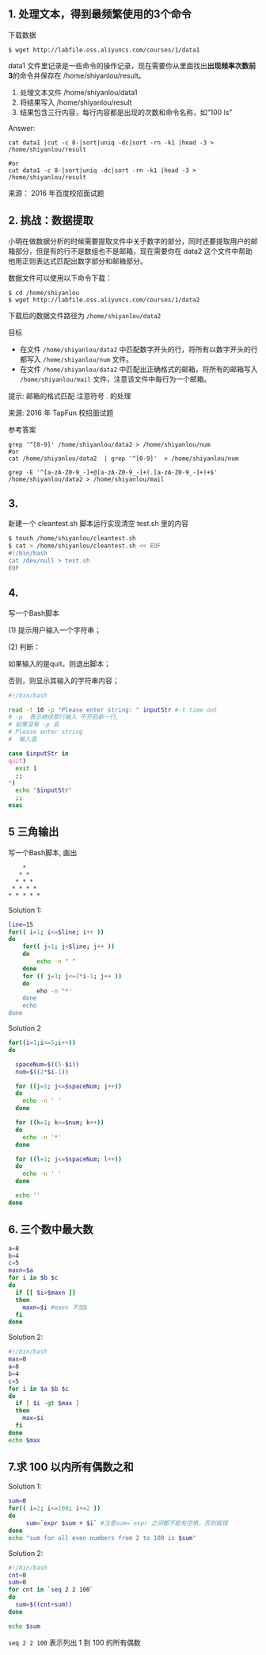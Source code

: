 ## 1. 处理文本，得到最频繁使用的3个命令

下载数据
```shell
$ wget http://labfile.oss.aliyuncs.com/courses/1/data1
```

data1 文件里记录是一些命令的操作记录，现在需要你从里面找出**出现频率次数前3**的命令并保存在 /home/shiyanlou/result。

1. 处理文本文件 /home/shiyanlou/data1
2. 将结果写入 /home/shiyanlou/result
3. 结果包含三行内容，每行内容都是出现的次数和命令名称，如“100 ls”

Answer: 
```shell
cat data1 |cut -c 8-|sort|uniq -dc|sort -rn -k1 |head -3 > /home/shiyanlou/result

#or
cut data1 -c 8-|sort|uniq -dc|sort -rn -k1 |head -3 > /home/shiyanlou/result
```

来源： 2016 年百度校招面试题


## 2. 挑战：数据提取

小明在做数据分析的时候需要提取文件中关于数字的部分，同时还要提取用户的邮箱部分，但是有的行不是数组也不是邮箱，现在需要你在 data2 这个文件中帮助他用正则表达式匹配出数字部分和邮箱部分。

数据文件可以使用以下命令下载：
```shell
$ cd /home/shiyanlou
$ wget http://labfile.oss.aliyuncs.com/courses/1/data2
```
下载后的数据文件路径为 ```/home/shiyanlou/data2```

目标
- 在文件 ```/home/shiyanlou/data2``` 中匹配数字开头的行，将所有以数字开头的行都写入 ```/home/shiyanlou/num``` 文件。
- 在文件 ```/home/shiyanlou/data2``` 中匹配出正确格式的邮箱，将所有的邮箱写入 ```/home/shiyanlou/mail``` 文件，注意该文件中每行为一个邮箱。

提示: 邮箱的格式匹配 注意符号 . 的处理

来源: 2016 年 TapFun 校招面试题

参考答案
```shell
grep '^[0-9]' /home/shiyanlou/data2 > /home/shiyanlou/num
#or 
cat /home/shiyanlou/data2  | grep '^[0-9]'  > /home/shiyanlou/num

grep -E '^[a-zA-Z0-9_-]+@[a-zA-Z0-9_-]+(.[a-zA-Z0-9_-]+)+$' /home/shiyanlou/data2 > /home/shiyanlou/mail

```

## 3.  

新建一个 cleantest.sh 脚本运行实现清空 test.sh 里的内容

```bash
$ touch /home/shiyanlou/cleantest.sh
$ cat > /home/shiyanlou/cleantest.sh << EOF
#!/bin/bash
cat /dev/null > test.sh
EOF
```


## 4. 

写一个Bash脚本

(1) 提示用户输入一个字符串；

(2) 判断：

如果输入的是quit，则退出脚本；

否则，则显示其输入的字符串内容；

```bash
#!/bin/bash

read -t 10 -p "Please enter string: " inputStr #-t time out
# -p  表示继续那行输入 不开启新一行, 
# 如果没有 -p 会
# Please enter string
#  输入值

case $inputStr in
quit) 
  exit 1
  ;; 
*)
  echo "$inputStr"
  ;;
esac
```

## 5 三角输出

写一个Bash脚本, 画出
```
    *
   * *
  * * *
 * * * *
* * * * *
```

Solution 1: 

```bash
line=15
for(( i=1; i<=$line; i++ ))
do 
    for(( j=1; j<$line; j++ ))
    do 
        echo -n " "
    done
    for (( j=1; j<=2*i-1; j++ ))
    do 
        eho -n "*'
    done
    echo 
done 

```



Solution 2

```bash
for((i=1;i<=5;i++))
do

  spaceNum=$((5-$i))
  num=$((2*$i-1))

  for ((j=1; j<=$spaceNum; j++))
  do
    echo -n ' '
  done

  for ((k=1; k<=$num; k++))
  do
    echo -n '*'
  done

  for ((l=1; j<=$spaceNum; l++))
  do
    echo -n ' '
  done

  echo ''
done
```

## 6. 三个数中最大数

```bash
a=8
b=4
c=5
maxn=$a
for i in $b $c
do 
  if [[ $i>$maxn ]]
  then 
    maxn=$i #maxn 不加$
  fi
done
```

Solution 2:

```bash
#!/bin/bash
max=0
a=8
b=4
c=5
for i in $a $b $c
do 
  if [ $i -gt $max ]
  then 
    max=$i
  fi
done
echo $max
```

## 7.求 100 以内所有偶数之和

Solution 1:

```bash
sum=0
for(( i=2; i<=100; i+=2 ))
do 
     sum=`expr $sum + $i` #注意sum=`expr 之间都不能有空格，否则报错 
done
echo "sum for all even numbers from 2 to 100 is $sum"
```

Solution 2:

```bash
#!/bin/bash
cnt=0
sum=0
for cnt in `seq 2 2 100`
do
  sum=$((cnt+sum))
done 

echo $sum
```

```seq 2 2 100``` 表示列出 1 到 100 的所有偶数
